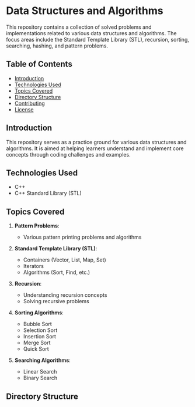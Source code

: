 # Data Structures and Algorithms

This repository contains a collection of solved problems and implementations related to various data structures and algorithms. The focus areas include the Standard Template Library (STL), recursion, sorting, searching, hashing, and pattern problems.

## Table of Contents

- [Introduction](#introduction)
- [Technologies Used](#technologies-used)
- [Topics Covered](#topics-covered)
- [Directory Structure](#directory-structure)
- [Contributing](#contributing)
- [License](#license)

## Introduction

This repository serves as a practice ground for various data structures and algorithms. It is aimed at helping learners understand and implement core concepts through coding challenges and examples.

## Technologies Used

- C++
- C++ Standard Library (STL)

## Topics Covered

1. **Pattern Problems**:
   - Various pattern printing problems and algorithms

2. **Standard Template Library (STL)**:
   - Containers (Vector, List, Map, Set)
   - Iterators
   - Algorithms (Sort, Find, etc.)

3. **Recursion**:
   - Understanding recursion concepts
   - Solving recursive problems

4. **Sorting Algorithms**:
   - Bubble Sort
   - Selection Sort
   - Insertion Sort
   - Merge Sort
   - Quick Sort

5. **Searching Algorithms**:
   - Linear Search
   - Binary Search



## Directory Structure

